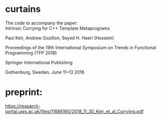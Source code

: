 # curtains

The code to accompany the paper:\
Intrinsic Currying for C++ Template Metaprograms

Paul Keir, Andrew Gozillon, Seyed H. Haeri (Hossein)

Proceedings of the 19th International Symposium on Trends in Functional Programming (TFP 2018)

Springer International Publishing

Gothenburg, Sweden, June 11–13 2018

# preprint:
https://research-portal.uws.ac.uk/files/11886160/2018_11_30_Keir_et_al_Currying.pdf
